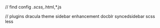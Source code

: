 // find config
*.scss,*.html,*.js


// plugins
dracula theme
sidebar enhancement
docblr
syncedsidebar
scss
less
